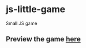 # js-little-game
Small JS game

## Preview the game [here](https://shikinen.github.io/js-little-game/)